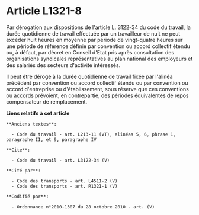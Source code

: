 # Article L1321-8

Par dérogation aux dispositions de l'article L. 3122-34 du code du travail, la durée quotidienne de travail effectuée par un
travailleur de nuit ne peut excéder huit heures en moyenne par période de vingt-quatre heures sur une période de référence
définie par convention ou accord collectif étendu ou, à défaut, par décret en Conseil d'Etat pris après consultation des
organisations syndicales représentatives au plan national des employeurs et des salariés des secteurs d'activité intéressés. 

Il peut être dérogé à la durée quotidienne de travail fixée par l'alinéa précédent par convention ou accord collectif étendu
ou par convention ou accord d'entreprise ou d'établissement, sous réserve que ces conventions ou accords prévoient, en
contrepartie, des périodes équivalentes de repos compensateur de remplacement.

**Liens relatifs à cet article**

	**Anciens textes**:

	  - Code du travail - art. L213-11 (VT), alinéas 5, 6, phrase 1, paragraphe II, et 9, paragraphe IV

	**Cite**:

	  - Code du travail - art. L3122-34 (V)

	**Cité par**:

	  - Code des transports - art. L4511-2 (V)
	  - Code des transports - art. R1321-1 (V)

	**Codifié par**:

	  - Ordonnance n°2010-1307 du 28 octobre 2010 - art. (V)
